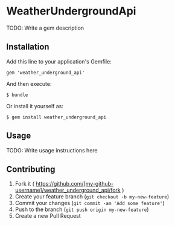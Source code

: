 # WeatherUndergroundApi

TODO: Write a gem description

## Installation

Add this line to your application's Gemfile:

    gem 'weather_underground_api'

And then execute:

    $ bundle

Or install it yourself as:

    $ gem install weather_underground_api

## Usage

TODO: Write usage instructions here

## Contributing

1. Fork it ( https://github.com/[my-github-username]/weather_underground_api/fork )
2. Create your feature branch (`git checkout -b my-new-feature`)
3. Commit your changes (`git commit -am 'Add some feature'`)
4. Push to the branch (`git push origin my-new-feature`)
5. Create a new Pull Request
